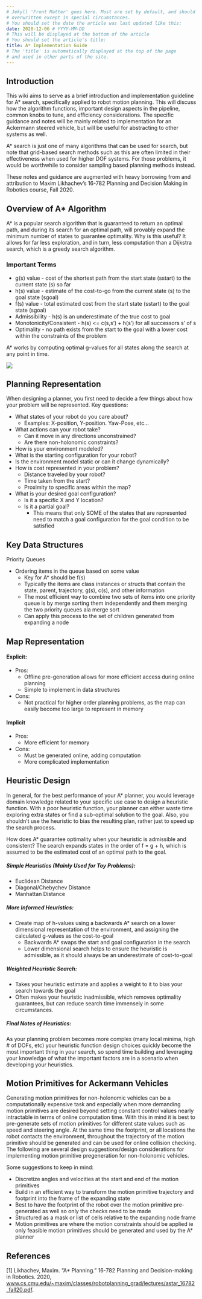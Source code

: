 ```yaml
---
# Jekyll 'Front Matter' goes here. Most are set by default, and should NOT be
# overwritten except in special circumstances.
# You should set the date the article was last updated like this:
date: 2020-12-06 # YYYY-MM-DD
# This will be displayed at the bottom of the article
# You should set the article's title:
title: A* Implementation Guide
# The 'title' is automatically displayed at the top of the page
# and used in other parts of the site.
---
```

## Introduction
This wiki aims to serve as a brief introduction and implementation guideline for A* search, specifically applied to robot motion planning. This will discuss how the algorithm functions, important design aspects in the pipeline, common knobs to tune, and efficiency considerations. The specific guidance and notes will be mainly related to implementation for an Ackermann steered vehicle, but will be useful for abstracting to other systems as well.

A* search is just one of many algorithms that can be used for search, but note that grid-based search methods such as this are often limited in their effectiveness when used for higher DOF systems. For those problems, it would be worthwhile to consider sampling based planning methods instead.

These notes and guidance are augmented with heavy borrowing from and attribution to Maxim Likhachev’s 16-782 Planning and Decision Making in Robotics course, Fall 2020.

## Overview of A* Algorithm
A* is a popular search algorithm that is guaranteed to return an optimal path, and during its search for an optimal path, will provably expand the minimum number of states to guarantee optimality. Why is this useful? It allows for far less exploration, and in turn, less computation than a Dijkstra search, which is a greedy search algorithm.

### Important Terms
- g(s) value - cost of the shortest path from the start state (sstart) to the current state (s) so far
- h(s) value - estimate of the cost-to-go from the current state (s) to the goal state (sgoal)
- f(s) value - total estimated cost from the start state (sstart) to the goal state (sgoal)
- Admissibility - h(s) is an underestimate of the true cost to goal
- Monotonicity/Consistent - h(s) <= c(s,s’) + h(s’) for all successors s’ of s
- Optimality - no path exists from the start to the goal with a lower cost within the constraints of the problem

A* works by computing optimal g-values for all states along the search at any point in time.

![](/assets/astar_h_viz.png)

## Planning Representation
When designing a planner, you first need to decide a few things about how your problem will be represented. Key questions:
- What states of your robot do you care about?
  - Examples: X-position, Y-position. Yaw-Pose, etc…
- What actions can your robot take?
  - Can it move in any directions unconstrained?
  - Are there non-holonomic constraints?
- How is your environment modeled?
- What is the starting configuration for your robot?
- Is the environment model static or can it change dynamically?
- How is cost represented in your problem?
  - Distance traveled by your robot?
  - Time taken from the start?
  - Proximity to specific areas within the map?
- What is your desired goal configuration?
  - Is it a specific X and Y location?
  - Is it a partial goal?
    - This means that only SOME of the states that are represented need to match a goal configuration for the goal condition to be satisfied

## Key Data Structures
Priority Queues
- Ordering items in the queue based on some value
    - Key for A* should be f(s)
    - Typically the items are class instances or structs that contain the state, parent, trajectory, g(s), c(s), and other information
    - The most efficient way to combine two sets of items into one priority queue is by merge sorting them independently and them merging the two priority queues ala merge sort
    - Can apply this process to the set of children generated from expanding a node

## Map Representation
#### Explicit:
- Pros:
  - Offline pre-generation allows for more efficient access during online planning
  - Simple to implement in data structures
- Cons:
  - Not practical for higher order planning problems, as the map can easily become too large to represent in memory

#### Implicit
- Pros:
  - More efficient for memory
- Cons:
  - Must be generated online, adding computation
  - More complicated implementation

## Heuristic Design
In general, for the best performance of your A* planner, you would leverage domain knowledge related to your specific use case to design a heuristic function. With a poor heuristic function, your planner can either waste time exploring extra states or find a sub-optimal solution to the goal. Also, you shouldn’t use the heuristic to bias the resulting plan, rather just to speed up the search process.

How does A* guarantee optimality when your heuristic is admissible and consistent? The search expands states in the order of f = g + h, which is assumed to be the estimated cost of an optimal path to the goal.

#####  Simple Heuristics (Mainly Used for Toy Problems):
- Euclidean Distance
- Diagonal/Chebychev Distance
- Manhattan Distance

#####  More Informed Heuristics:
- Create map of h-values using a backwards A* search on a lower dimensional representation of the environment, and assigning the calculated g-values as the cost-to-goal
  - Backwards A* swaps the start and goal configuration in the search
  - Lower dimensional search helps to ensure the heuristic is admissible, as it should always be an underestimate of cost-to-goal

##### Weighted Heuristic Search:
- Takes your heuristic estimate and applies a weight to it to bias your search towards the goal
- Often makes your heuristic inadmissible, which removes optimality guarantees, but can reduce search time immensely in some circumstances.

##### Final Notes of Heuristics:
As your planning problem becomes more complex (many local minima, high # of DOFs, etc) your heuristic function design choices quickly become the most important thing in your search, so spend time building and leveraging your knowledge of what the important factors are in a scenario when developing your heuristics.

## Motion Primitives for Ackermann Vehicles
Generating motion primitives for non-holonomic vehicles can be a computationally expensive task and especially when more demanding motion primitives are desired beyond setting constant control values nearly intractable in terms of online computation time. With this in mind it is best to pre-generate sets of motion primitives for different state values such as speed and steering angle. At the same time the footprint, or all locations the robot contacts the environment, throughout the trajectory of the motion primitive should be generated and can be used for online collision checking. The following are several design suggestions/design considerations for implementing motion primitive pregeneration for non-holonomic vehicles.

Some suggestions to keep in mind:
- Discretize angles and velocities at the start and end of the motion primitives
- Build in an efficient way to transform the motion primitive trajectory and footprint into the frame of the expanding state
- Best to have the footprint of the robot over the motion primitive pre-generated as well so only the checks need to be made
- Structured as a mask or list of cells relative to the expanding node frame
- Motion primitives are where the motion constraints should be applied ie only feasible motion primitives should be generated and used by the A* planner

## References
[1] Likhachev, Maxim. “A* Planning.” 16-782 Planning and Decision-making in Robotics. 2020, www.cs.cmu.edu/~maxim/classes/robotplanning_grad/lectures/astar_16782_fall20.pdf.
